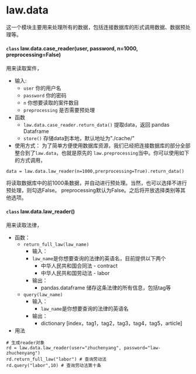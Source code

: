 # law.data
这一个模块主要用来处理所有的数据，包括连接数据库的形式调用数据、数据预处理等。


#### `class` law.data.case_reader(user, password, n=1000, preprocessing=False)
用来读取案件，
- 输入:
  - `user` 你的用户名
  - `password` 你的密码
  - `n` 你想要读取的案件数目
  - `preprocessing` 是否需要预处理
- 函数
  - `law.data.case_reader.return_data()` 提取data，返回 pandas Dataframe
  - `store()` 存储data到本地，默认地址为"./cache/"
- 使用方式：
为了简单方便使用数据库资源，我们已经把连接数据库的部分全部整合到了`law.data`，也就是原先的
`law.preprocessing`当中。你可以使用如下的方式调用，
```
data = law.data.law_reader(n=1000,prerprocessing=True).return_data()
```
将读取数据库中的前1000条数据，并自动进行预处理。当然，也可以选择不进行预处理，则勾选False。
preprocessing默认为False。之后将开放选择类别等其他选项。


#### `class` law.data.law_reader()
用来读取法律，
- 函数：
  - `return_full_law(law_name)`
    - 输入：
    - `law_name`是你想要查询的法律的英语名，目前提供以下两个
      - 中华人民共和国合同法 - contract
      - 中华人民共和国劳动法 - labor
    - 输出：
      - pandas.dataframe 储存这条法律的所有信息，包括tag等
  - `query(law_name)`
    - 输入：
      - `law_name`是你想要查询的法律的英语名
    - 输出：
      - dictionary [index，tag1，tag2，tag3，tag4，tag5，article]
- 用法
```
# 生成reader对象
rd = law.data.law_reader(user="zhuchenyang", password="law-zhuchenyang")
rd.return_full_law("labor") # 查询劳动法
rd.query("labor",10) # 查询劳动法第十条
```
